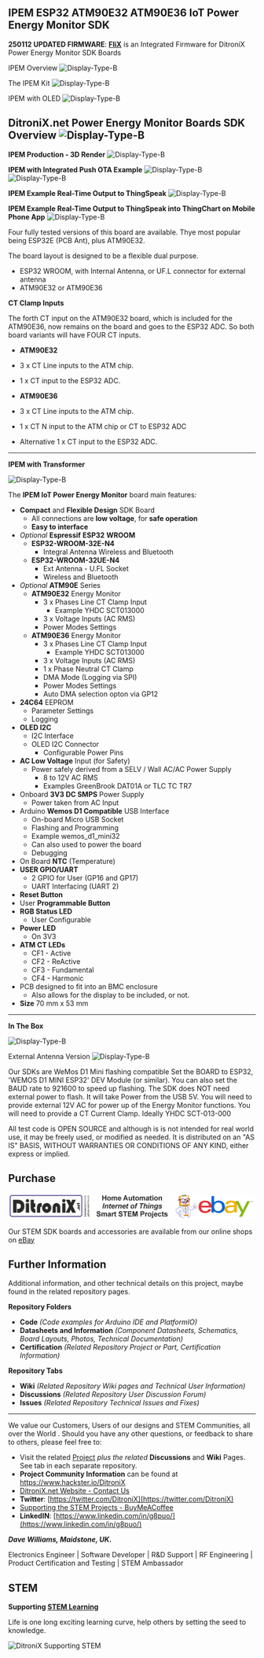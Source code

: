 ## IPEM ESP32 ATM90E32 ATM90E36 IoT Power Energy Monitor SDK

**250112 UPDATED FIRMWARE**: [**FliX**](https://github.com/DitroniX/FLIX-DitroniX-Power-Energy-Monitors-Firmware) is an Integrated Firmware for DitroniX Power Energy Monitor SDK Boards

IPEM Overview
![Display-Type-B](https://github.com/DitroniX/IPEM-IoT-Power-Energy-Monitor/blob/main/Datasheets%20and%20Information/IPEM%20Power%20Energy%20Monitor%20Board%20Overview.jpg?raw=true)

The IPEM Kit
![Display-Type-B](https://ditronix.net/wp-content/uploads/2023/07/IPEM-ESP32-ATM90E32-ATM90E36-Variant-SDK-1.2303.202P-Kit-scaled.jpg?raw=true)

IPEM with OLED
![Display-Type-B](https://ditronix.net/wp-content/uploads/2023/08/IPEM-with-OLED-Display.jpg?raw=true)

**DitroniX.net Power Energy Monitor Boards SDK Overview**
![Display-Type-B](https://ditronix.net/wp-content/uploads/2023/08/DitroniX.net-Power-Energy-Monitor-Boards-SDK-Overview-scaled.jpg?raw=true)
------------

**IPEM Production - 3D Render**
![Display-Type-B](https://ditronix.net/wp-content/uploads/2023/07/IPEM-ESP32-ATM90E32-ATM90E36-SDK-1.2302.201P-3D-Model-v2.png?raw=true)

**IPEM with Integrated Push OTA Example**
![Display-Type-B](https://ditronix.net/wp-content/uploads/2023/05/IPEM-Push-OTA-Web-Home-Page.png?raw=true)
![Display-Type-B](https://ditronix.net/wp-content/uploads/2023/05/IPEM-Push-OTA-Web-Upload-Page.png?raw=true) 

**IPEM Example Real-Time Output to ThingSpeak**
![Display-Type-B](https://ditronix.net/wp-content/uploads/2023/06/IPEM-ThingSpeak-Example.png?raw=true)

**IPEM Example Real-Time Output to ThingSpeak into ThingChart on Mobile Phone App**
![Display-Type-B](https://hackster.imgix.net/uploads/attachments/1602282/ipem_thingspeak_-_thingchart_app_WLh2JVkBZ2.jpg?raw=true)

Four fully tested versions of this board are available. Thye most popular being ESP32E (PCB Ant), plus ATM90E32.

The board layout is designed to be a flexible dual purpose.
- ESP32 WROOM, with Internal Antenna, or UF.L connector for external antenna
- ATM90E32 or ATM90E36

**CT Clamp Inputs**

The forth CT input on the ATM90E32 board, which is included for the ATM90E36, now remains on the board and goes to the ESP32 ADC.  So both 
board variants will have FOUR CT inputs. 

- **ATM90E32**
 - 3 x CT Line inputs to the ATM chip.
 - 1 x CT input to the ESP32 ADC.

- **ATM90E36**
 - 3 x CT Line inputs to the ATM chip.
 - 1 x CT N input to the ATM chip or CT to ESP32 ADC
 - Alternative 1 x CT input to the ESP32 ADC.

------------

**IPEM with Transformer**

![Display-Type-B](https://github.com/DitroniX/IPEM-IoT-Power-Energy-Monitor/blob/main/Datasheets%20and%20Information/IPEM%20with%20Transformer.jpg?raw=true)


 The **IPEM IoT Power Energy Monitor** board main features:
 - **Compact** and **Flexible Design** SDK Board
	 - All connections are **low voltage**, for **safe operation**
	 - **Easy to interface**
 - *Optional* **Espressif** **ESP32** **WROOM**
	 - **ESP32-WROOM-32E-N4** 
		 - Integral Antenna Wireless and Bluetooth  
	 - **ESP32-WROOM-32UE-N4** 
		 - Ext Antenna - U.FL Socket 
		 - Wireless and Bluetooth
 - *Optional* **ATM90E** Series
	 - **ATM90E32** Energy Monitor 
		 - 3 x Phases Line CT Clamp Input  
			 -  Example YHDC SCT013000
		 - 3 x Voltage Inputs (AC RMS)
		 - Power Modes Settings
	 - **ATM90E36** Energy Monitor 
		 - 3 x Phases Line CT Clamp Input 
			 -  Example YHDC SCT013000
		 - 3 x Voltage Inputs (AC RMS) 
		 - 1 x Phase Neutral CT Clamp
		 - DMA Mode (Logging via SPI)
		 - Power Modes Settings
		 - Auto DMA selection opton via GP12
 - **24C64** EEPROM 
	 - Parameter Settings
	 - Logging
 - **OLED I2C**
	 - I2C Interface
	 - OLED I2C Connector
		 - Configurable Power Pins
 - **AC Low Voltage** Input (for Safety)
	 - Power safely derived from a SELV / Wall AC/AC Power Supply 
		 - 8 to 12V AC RMS
		 - Examples GreenBrook DAT01A or TLC TC TR7
 - Onboard **3V3 DC SMPS** Power Supply
	 - Power taken from AC Input
 - Arduino **Wemos D1 Compatible** USB Interface
	 - On-board Micro USB Socket
	 - Flashing and Programming
	 - Example wemos_d1_mini32
	 - Can also used to power the board
	 - Debugging
 - On Board **NTC** (Temperature) 
 - **USER GPIO/UART**
	 - 2 GPIO for User (GP16 and GP17)
	 - UART Interfacing (UART 2)
 - **Reset Button** 
 - User **Programmable Button** 
 - **RGB Status LED**
	 - User Configurable
 - **Power LED**
	 - On 3V3 
 - **ATM CT LEDs**
	 - CF1 - Active 
	 - CF2 - ReActive
	 - CF3 - Fundamental
	 - CF4 - Harmonic
 - PCB designed to fit into an BMC enclosure 
	 - Also allows for the display to be included, or not. 
 - **Size** 70 mm x 53 mm



------------

**In The Box**

![Display-Type-B](https://ditronix.net/wp-content/uploads/2023/07/IPEM-ESP32-ATM90E32-ATM90E36-Variant-SDK-1.2303.202P-Kit-scaled.jpg?raw=true)

External Antenna Version
![Display-Type-B](https://ditronix.net/wp-content/uploads/2023/07/IPEM-ESP32UE-ATM90E32-IoT-Power-Energy-Monitor-In-the-Box-scaled.jpg?raw=true)



Our SDKs are WeMos D1 Mini flashing compatible
Set the BOARD to ESP32, 'WEMOS D1 MINI ESP32' DEV Module (or similar).
You can also set the BAUD rate to 921600 to speed up flashing.
The SDK does NOT need external power to flash. It will take Power from the USB 5V.
You will need to provide external 12V AC for power up of the Energy Monitor functions. You will need to provide a CT Current Clamp. Ideally YHDC SCT-013-000

All test code is OPEN SOURCE and although is is not intended for real world use, it may be freely used, or modified as needed. It is distributed on an "AS IS" BASIS, WITHOUT WARRANTIES OR CONDITIONS OF ANY KIND, either express or implied.

## **Purchase**
[![Display-Type-B](https://raw.githubusercontent.com/DitroniX/DitroniX/main/Files/DitroniX.net%20STEM%20IoT%20eBay.jpg?raw=true)](https://www.ebay.co.uk/usr/ditronixuk)

Our STEM SDK boards and accessories are available from our online shops on [eBay](https://www.ebay.co.uk/usr/ditronixuk) 
## **Further Information**

Additional information, and other technical details on this project, maybe found in the related repository pages.

**Repository Folders**

 - **Code** *(Code examples for Arduino  IDE and PlatformIO)*
 -  **Datasheets and Information** *(Component Datasheets, Schematics, Board Layouts, Photos, Technical Documentation)*
 - **Certification** *(Related Repository Project or Part, Certification Information)*

**Repository Tabs**

 - **Wiki** *(Related Repository Wiki pages and Technical User Information)*
 - **Discussions** *(Related Repository User Discussion Forum)*
 - **Issues** *(Related Repository Technical Issues and Fixes)*

***

We value our Customers, Users of our designs and STEM Communities, all over the World . Should you have any other questions, or feedback to share to others, please feel free to:

* Visit the related [Project](https://github.com/DitroniX?tab=repositories) *plus the related* **Discussions** and **Wiki** Pages.  See tab in each separate repository.
* **Project Community Information** can be found at https://www.hackster.io/DitroniX
* [DitroniX.net Website - Contact Us](https://ditronix.net/contact/)
* **Twitter**: [https://twitter.com/DitroniX](https://twitter.com/DitroniX)
* [Supporting the STEM Projects - BuyMeACoffee](https://www.buymeacoffee.com/DitroniX)
*  **LinkedIN**: [https://www.linkedin.com/in/g8puo/](https://www.linkedin.com/in/g8puo/)

***Dave Williams, Maidstone, UK.***

Electronics Engineer | Software Developer | R&D Support | RF Engineering | Product Certification and Testing | STEM Ambassador

## STEM

**Supporting [STEM Learning](https://www.stem.org.uk/)**

Life is one long exciting learning curve, help others by setting the seed to knowledge.

![DitroniX Supporting STEM](https://hackster.imgix.net/uploads/attachments/1606838/stem_ambassador_-_100_volunteer_badge_edxfxlrfbc1_bjdqharfoe1_xbqi2KUcri.png?auto=compress%2Cformat&w=540&fit=max)
